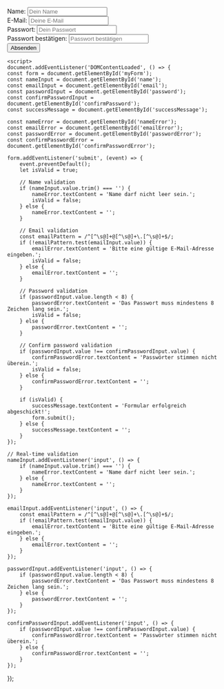 <!DOCTYPE html>
<html lang="de">
<head>
    <meta charset="UTF-8">
    <meta name="viewport" content="width=device-width, initial-scale=1.0">
    <title>Formularvalidierung</title>
    <style>
        .error {
            color: red;
            font-size: 0.9em;
        }
        .success {
            color: green;
            font-size: 1em;
        }
    </style>
</head>
<body>
    <form id="myForm">
        <div>
            <label for="name">Name:</label>
            <input type="text" id="name" name="name" placeholder="Dein Name">
            <span class="error" id="nameError"></span>
        </div>
        <div>
            <label for="email">E-Mail:</label>
            <input type="email" id="email" name="email" placeholder="Deine E-Mail">
            <span class="error" id="emailError"></span>
        </div>
        <div>
            <label for="password">Passwort:</label>
            <input type="password" id="password" name="password" placeholder="Dein Passwort">
            <span class="error" id="passwordError"></span>
        </div>
        <div>
            <label for="confirmPassword">Passwort bestätigen:</label>
            <input type="password" id="confirmPassword" name="confirmPassword" placeholder="Passwort bestätigen">
            <span class="error" id="confirmPasswordError"></span>
        </div>
        <button type="submit">Absenden</button>
        <div class="success" id="successMessage"></div>
    </form>

    <script>
    document.addEventListener('DOMContentLoaded', () => {
    const form = document.getElementById('myForm');
    const nameInput = document.getElementById('name');
    const emailInput = document.getElementById('email');
    const passwordInput = document.getElementById('password');
    const confirmPasswordInput = document.getElementById('confirmPassword');
    const successMessage = document.getElementById('successMessage');

    const nameError = document.getElementById('nameError');
    const emailError = document.getElementById('emailError');
    const passwordError = document.getElementById('passwordError');
    const confirmPasswordError = document.getElementById('confirmPasswordError');

    form.addEventListener('submit', (event) => {
        event.preventDefault();
        let isValid = true;

        // Name validation
        if (nameInput.value.trim() === '') {
            nameError.textContent = 'Name darf nicht leer sein.';
            isValid = false;
        } else {
            nameError.textContent = '';
        }

        // Email validation
        const emailPattern = /^[^\s@]+@[^\s@]+\.[^\s@]+$/;
        if (!emailPattern.test(emailInput.value)) {
            emailError.textContent = 'Bitte eine gültige E-Mail-Adresse eingeben.';
            isValid = false;
        } else {
            emailError.textContent = '';
        }

        // Password validation
        if (passwordInput.value.length < 8) {
            passwordError.textContent = 'Das Passwort muss mindestens 8 Zeichen lang sein.';
            isValid = false;
        } else {
            passwordError.textContent = '';
        }

        // Confirm password validation
        if (passwordInput.value !== confirmPasswordInput.value) {
            confirmPasswordError.textContent = 'Passwörter stimmen nicht überein.';
            isValid = false;
        } else {
            confirmPasswordError.textContent = '';
        }

        if (isValid) {
            successMessage.textContent = 'Formular erfolgreich abgeschickt!';
            form.submit();
        } else {
            successMessage.textContent = '';
        }
    });

    // Real-time validation
    nameInput.addEventListener('input', () => {
        if (nameInput.value.trim() === '') {
            nameError.textContent = 'Name darf nicht leer sein.';
        } else {
            nameError.textContent = '';
        }
    });

    emailInput.addEventListener('input', () => {
        const emailPattern = /^[^\s@]+@[^\s@]+\.[^\s@]+$/;
        if (!emailPattern.test(emailInput.value)) {
            emailError.textContent = 'Bitte eine gültige E-Mail-Adresse eingeben.';
        } else {
            emailError.textContent = '';
        }
    });

    passwordInput.addEventListener('input', () => {
        if (passwordInput.value.length < 8) {
            passwordError.textContent = 'Das Passwort muss mindestens 8 Zeichen lang sein.';
        } else {
            passwordError.textContent = '';
        }
    });

    confirmPasswordInput.addEventListener('input', () => {
        if (passwordInput.value !== confirmPasswordInput.value) {
            confirmPasswordError.textContent = 'Passwörter stimmen nicht überein.';
        } else {
            confirmPasswordError.textContent = '';
        }
    });
});</script>
</body>
</html>
